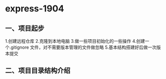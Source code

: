# express-1904

## 一、项目起步

1.创建远程仓库
2.克隆到本地电脑
3.做一些项目初始化的一些操作
4.创建一个.gitignore 文件，对不需要版本管理的文件做忽略
5.基本结构搭建好后做一次版本提交

## 二、项目目录结构介绍